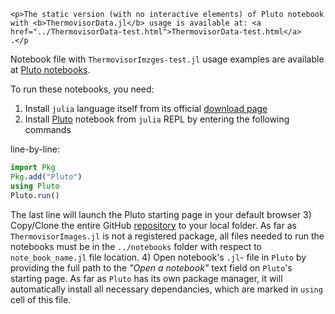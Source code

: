 ```@raw html
<p>The static version (with no interactive elements) of Pluto notebook with <b>ThermovisorData.jl</b> usage is available at: <a href="../ThermovisorData-test.html">ThermovisorData-test.html</a>
.</p
```


Notebook file with `ThermovisorImzges-test.jl` usage examples are available at [Pluto notebooks](https://github.com/Manarom/ThermovisorImages.jl/blob/main/notebooks).

To run these notebooks, you need:
1) Install `julia` language itself from its official [download page](https://julialang.org/downloads) 
2) Install [Pluto](https://plutojl.org/) notebook from `julia` REPL by entering the following commands 

line-by-line:
```julia
import Pkg
Pkg.add("Pluto")
using Pluto
Pluto.run()
```

The last line will launch the Pluto starting page in your default browser 
3) Copy/Clone the entire GitHub [repository](https://github.com/Manarom/ThermovisorImages.jl.git) to your local folder. As far as `ThermovisorImages.jl` is not a registered package, all files needed to run the notebooks must be in the `../notebooks` folder with respect to  `note_book_name.jl` file location.
4) Open notebook's `.jl`- file in `Pluto` by providing the full path to the *"Open a notebook"* text field on `Pluto`'s starting page. As far as `Pluto` has its own package manager, it will automatically install all necessary dependancies, which are marked in `using` cell of this file. 
